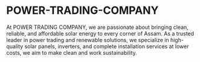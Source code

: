 # POWER-TRADING-COMPANY
At POWER TRADING COMPANY, we are passionate about bringing clean, reliable, and affordable solar energy to every corner of Assam. As a trusted leader in power trading and renewable solutions, we specialize in high-quality solar panels, inverters, and complete installation services at lower costs, we aim to make clean and work sustainability.
